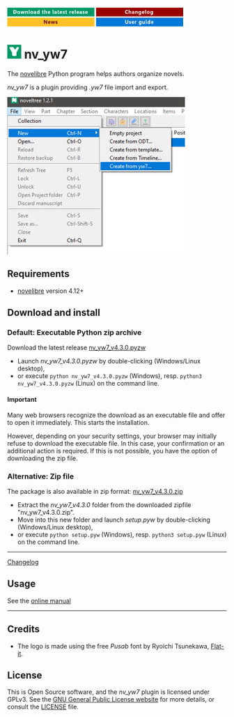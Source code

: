 [![Download the latest release](docs/img/download-button.png)](https://github.com/peter88213/nv_yw7/raw/main/dist/nv_yw7_v4.3.0.pyzw)
[![Changelog](docs/img/changelog-button.png)](docs/changelog.md)
[![News](docs/img/news-button.png)](https://github.com/peter88213/novelibre/discussions/1)
[![Online help](docs/img/help-button.png)](docs/nv_yw7/)


# ![Y](icons/yLogo32.png) nv_yw7

The [novelibre](https://github.com/peter88213/novelibre/) Python program helps authors organize novels.  

*nv_yw7* is a plugin providing *.yw7* file import and export. 

![Screenshot](docs/Screenshots/screen01.png)

## Requirements

- [novelibre](https://github.com/peter88213/novelibre/) version 4.12+

## Download and install

### Default: Executable Python zip archive

Download the latest release [nv_yw7_v4.3.0.pyzw](https://github.com/peter88213/nv_yw7/raw/main/dist/nv_yw7_v4.3.0.pyzw)

- Launch *nv_yw7_v4.3.0.pyzw* by double-clicking (Windows/Linux desktop),
- or execute `python nv_yw7_v4.3.0.pyzw` (Windows), resp. `python3 nv_yw7_v4.3.0.pyzw` (Linux) on the command line.

#### Important

Many web browsers recognize the download as an executable file and offer to open it immediately. 
This starts the installation.

However, depending on your security settings, your browser may 
initially  refuse  to download the executable file. 
In this case, your confirmation or an additional action is required. 
If this is not possible, you have the option of downloading 
the zip file. 


### Alternative: Zip file

The package is also available in zip format: [nv_yw7_v4.3.0.zip](https://github.com/peter88213/nv_yw7/raw/main/dist/nv_yw7_v4.3.0.zip)

- Extract the *nv_yw7_v4.3.0* folder from the downloaded zipfile "nv_yw7_v4.3.0.zip".
- Move into this new folder and launch *setup.pyw* by double-clicking (Windows/Linux desktop), 
- or execute `python setup.pyw` (Windows), resp. `python3 setup.pyw` (Linux) on the command line.

---

[Changelog](docs/changelog.md)

## Usage

See the [online manual](docs/nv_yw7/)

---

## Credits

- The logo is made using the free *Pusab* font by Ryoichi Tsunekawa, [Flat-it](http://flat-it.com/).

## License

This is Open Source software, and the *nv_yw7* plugin is licensed under GPLv3. See the
[GNU General Public License website](https://www.gnu.org/licenses/gpl-3.0.en.html) for more
details, or consult the [LICENSE](https://github.com/peter88213/nv_yw7/blob/main/LICENSE) file.
